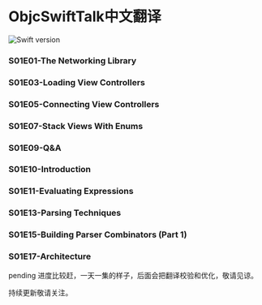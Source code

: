 # ObjcSwiftTalk中文翻译
![Swift version](https://img.shields.io/badge/swift-4.0-orange.svg)

### S01E01-The Networking Library
### S01E03-Loading View Controllers
### S01E05-Connecting View Controllers
### S01E07-Stack Views With Enums
### S01E09-Q&A
### S01E10-Introduction
### S01E11-Evaluating Expressions
### S01E13-Parsing Techniques
### S01E15-Building Parser Combinators (Part 1)
### S01E17-Architecture
pending
进度比较赶，一天一集的样子，后面会把翻译校验和优化，敬请见谅。

持续更新敬请关注。


